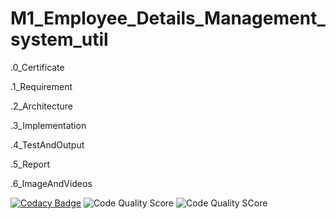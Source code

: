 # M1_Employee_Details_Management_system_util
.0_Certificate

.1_Requirement

.2_Architecture

.3_Implementation

.4_TestAndOutput

.5_Report

.6_ImageAndVideos

[![Codacy Badge](https://app.codacy.com/project/badge/Grade/a4929c216a9842688dd1ce5ae5eb01e5)](https://www.codacy.com/gh/rohith-ramamoorthy/M1_Employee_Details_Management_system_util/dashboard?utm_source=github.com&amp;utm_medium=referral&amp;utm_content=rohith-ramamoorthy/M1_Employee_Details_Management_system_util&amp;utm_campaign=Badge_Grade)
![Code Quality Score](https://api.codiga.io/project/31139/score/svg) 
![Code Quality SCore](https://api.codiga.io/project/31139/status/svg)
